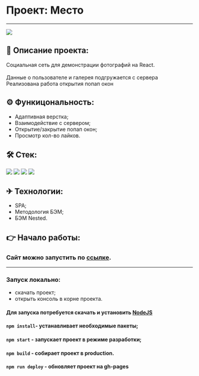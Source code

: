 # Проект: Место
------

<img src="https://i.ibb.co/7rFQM7x/localhost-8080-1.png" align="center">

## 📖 Описание проекта:
Социальная сеть для демонстрации фотографий на React.<br><br>
Данные о пользователе и галерея подгружается с сервера<br>
Реализована работа открытия попап окон

## ⚙ Функицональность:
* Адаптивная верстка;
* Взаимодействие с сервером;
* Открытие/закрытие попап окон;
* Просмотр кол-во лайков.

## 🛠 Стек:
<p>
  <img src="https://img.shields.io/badge/React-gray?style=for-the-badge&logo=React&logoColor=/">
  <img src="https://img.shields.io/badge/JavaScript-gray?style=for-the-badge&logo=JavaScript&logoColor=/">
  <img src="https://img.shields.io/badge/CSS-gray?style=for-the-badge&logo=CSS3&logoColor=orange/">
  <img src="https://img.shields.io/badge/Html-gray?style=for-the-badge&logo=HTML5&logoColor=red/">
</p>

## ✈ Технологии:
* SPA;
* Методология БЭМ;
* БЭМ Nested.

## 👉 Начало работы:

### Сайт можно запустить по [ссылке](https://skoroxodtwo.github.io/mesto-react/).

----
### Запуск локально:

- скачать проект;
- открыть консоль в корне проекта.

#### Для запуска потребуется скачать и установить [NodeJS](https://nodejs.org/en/)

#### `npm install`- устанавливает необходимые пакеты;<br/>
#### `npm start` - запускает проект в режиме разработки;<br/>
#### `npm build` - собирает проект в production.<br/>
#### `npm run deploy` - обновляет проект на gh-pages

